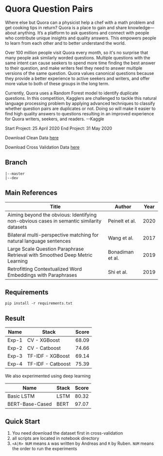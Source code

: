 # Quora Question Pairs
Where else but Quora can a physicist help a chef with a math problem and get cooking tips in return? Quora is a place to gain and share knowledge—about anything. It’s a platform to ask questions and connect with people who contribute unique insights and quality answers. This empowers people to learn from each other and to better understand the world.

Over 100 million people visit Quora every month, so it's no surprise that many people ask similarly worded questions. Multiple questions with the same intent can cause seekers to spend more time finding the best answer to their question, and make writers feel they need to answer multiple versions of the same question. Quora values canonical questions because they provide a better experience to active seekers and writers, and offer more value to both of these groups in the long term.

Currently, Quora uses a Random Forest model to identify duplicate questions. In this competition, Kagglers are challenged to tackle this natural language processing problem by applying advanced techniques to classify whether question pairs are duplicates or not. Doing so will make it easier to find high quality answers to questions resulting in an improved experience for Quora writers, seekers, and readers. --Kaggle

Start Project: 25 April 2020
End Project: 31 May 2020

Download Clean Data [here](https://drive.google.com/open?id=1_y-K7YJsLg9uIivTsFY_I9uh93FACOlF)

Download Cross Validation Data [here](https://drive.google.com/open?id=18haftEPePeBsVv3dlIPkkpeO29a49ERL)

## Branch

    |--master
    |--dev
    
## Main References
Title|Author|Year
---|---|---
Aiming beyond the obvious: Identifying non-obvious cases in semantic similarity datasets|Peinelt et al.|2020
Bilateral multi-perspective matching for natural language sentences|Wang et al.|2017
Large Scale Question Paraphrase Retrieval with Smoothed Deep Metric Learning|Bonadiman et al.|2019
Retrofitting Contextualized Word Embeddings with Paraphrases|Shi et al.|2019

## Requirements
```
pip install -r requirements.txt
```

## Result
Name|Stack|Score
---|---|---
Exp-1|CV - XGBoost|68.09
Exp-2|CV - Catboost|74.66
Exp-3|TF-IDF - XGBoost|69.14
Exp-4|TF-IDF - Catboost|75.39

We also experimented using deep learning

Name|Stack|Score
---|---|---
Basic LSTM|LSTM|80.32
BERT-Base-Cased|BERT|97.07

## Quick Start
1. You need download the dataset first in cross-validation
2. all scripts are located in notebook directory
3. `<A|R> NUM` means `A` was written by Andreas and `R` by Ruben. `NUM` means the order to run the experiments
 
